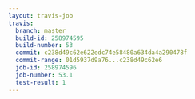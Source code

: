 ```yaml
---
layout: travis-job
travis:
  branch: master
  build-id: 258974595
  build-number: 53
  commit: c238d49c62e622edc74e58480a634da4a290478f
  commit-range: 01d5937d9a76...c238d49c62e6
  job-id: 258974596
  job-number: 53.1
  test-result: 1
---
```

